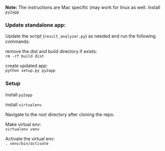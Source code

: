 **Note:** The instructions are Mac specific (may work for linux as well. Install `py2app`

### Update standalone app:
Update the script (`result_analyzer.py`) as needed and run the following commands:

remove the dist and build directory if exists:  
`rm -rf build dist`

create updated app:  
`python setup.py py2app`


### Setup

install `py2app`

install `virtualenv`


Navigate to the root directory after cloning the repo.


Make virtual env:  
`virtualenv venv`


Activate the virtual env:  
`. venv/bin/activate`